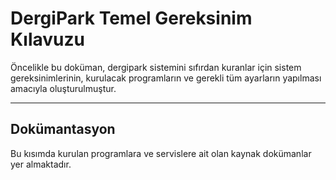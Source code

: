 # DergiPark Temel Gereksinim Kılavuzu

Öncelikle bu doküman, dergipark sistemini sıfırdan kuranlar için sistem gereksinimlerinin, kurulacak programların ve gerekli tüm ayarların yapılması amacıyla oluşturulmuştur.
***
## Dokümantasyon
Bu kısımda kurulan programlara ve servislere ait olan kaynak dokümanlar yer almaktadır.
